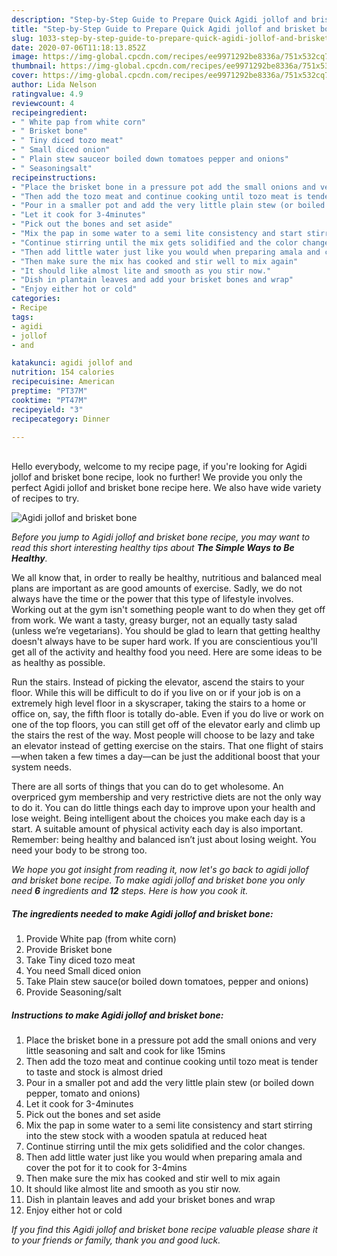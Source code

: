 ```yaml
---
description: "Step-by-Step Guide to Prepare Quick Agidi jollof and brisket bone"
title: "Step-by-Step Guide to Prepare Quick Agidi jollof and brisket bone"
slug: 1033-step-by-step-guide-to-prepare-quick-agidi-jollof-and-brisket-bone
date: 2020-07-06T11:18:13.852Z
image: https://img-global.cpcdn.com/recipes/ee9971292be8336a/751x532cq70/agidi-jollof-and-brisket-bone-recipe-main-photo.jpg
thumbnail: https://img-global.cpcdn.com/recipes/ee9971292be8336a/751x532cq70/agidi-jollof-and-brisket-bone-recipe-main-photo.jpg
cover: https://img-global.cpcdn.com/recipes/ee9971292be8336a/751x532cq70/agidi-jollof-and-brisket-bone-recipe-main-photo.jpg
author: Lida Nelson
ratingvalue: 4.9
reviewcount: 4
recipeingredient:
- " White pap from white corn"
- " Brisket bone"
- " Tiny diced tozo meat"
- " Small diced onion"
- " Plain stew sauceor boiled down tomatoes pepper and onions"
- " Seasoningsalt"
recipeinstructions:
- "Place the brisket bone in a pressure pot add the small onions and very little seasoning and salt and cook for like 15mins"
- "Then add the tozo meat and continue cooking until tozo meat is tender to taste and stock is almost dried"
- "Pour in a smaller pot and add the very little plain stew (or boiled down pepper, tomato and onions)"
- "Let it cook for 3-4minutes"
- "Pick out the bones and set aside"
- "Mix the pap in some water to a semi lite consistency and start stirring into the stew stock with a wooden spatula at reduced heat"
- "Continue stirring until the mix gets solidified and the color changes."
- "Then add little water just like you would when preparing amala and cover the pot for it to cook for 3-4mins"
- "Then make sure the mix has cooked and stir well to mix again"
- "It should like almost lite and smooth as you stir now."
- "Dish in plantain leaves and add your brisket bones and wrap"
- "Enjoy either hot or cold"
categories:
- Recipe
tags:
- agidi
- jollof
- and

katakunci: agidi jollof and 
nutrition: 154 calories
recipecuisine: American
preptime: "PT37M"
cooktime: "PT47M"
recipeyield: "3"
recipecategory: Dinner

---
```

<br>
Hello everybody, welcome to my recipe page, if you're looking for Agidi jollof and brisket bone recipe, look no further! We provide you only the perfect Agidi jollof and brisket bone recipe here. We also have wide variety of recipes to try.
<br>


![Agidi jollof and brisket bone](https://img-global.cpcdn.com/recipes/ee9971292be8336a/751x532cq70/agidi-jollof-and-brisket-bone-recipe-main-photo.jpg)

<i>Before you jump to Agidi jollof and brisket bone recipe, you may want to read this short interesting healthy tips about <strong>The Simple Ways to Be Healthy</strong>.</i>

We all know that, in order to really be healthy, nutritious and balanced meal plans are important as are good amounts of exercise. Sadly, we do not always have the time or the power that this type of lifestyle involves. Working out at the gym isn't something people want to do when they get off from work. We want a tasty, greasy burger, not an equally tasty salad (unless we’re vegetarians). You should be glad to learn that getting healthy doesn't always have to be super hard work. If you are conscientious you'll get all of the activity and healthy food you need. Here are some ideas to be as healthy as possible.

Run the stairs. Instead of picking the elevator, ascend the stairs to your floor. While this will be difficult to do if you live on or if your job is on a extremely high level floor in a skyscraper, taking the stairs to a home or office on, say, the fifth floor is totally do-able. Even if you do live or work on one of the top floors, you can still get off of the elevator early and climb up the stairs the rest of the way. Most people will choose to be lazy and take an elevator instead of getting exercise on the stairs. That one flight of stairs—when taken a few times a day—can be just the additional boost that your system needs. 

There are all sorts of things that you can do to get wholesome. An overpriced gym membership and very restrictive diets are not the only way to do it. You can do little things each day to improve upon your health and lose weight. Being intelligent about the choices you make each day is a start. A suitable amount of physical activity each day is also important. Remember: being healthy and balanced isn’t just about losing weight. You need your body to be strong too. 


<i>We hope you got insight from reading it, now let's go back to agidi jollof and brisket bone recipe. To make agidi jollof and brisket bone you only need <strong>6</strong> ingredients and <strong>12</strong> steps. Here is how you cook it.
</i>

##### The ingredients needed to make Agidi jollof and brisket bone:

1. Provide  White pap (from white corn)
1. Provide  Brisket bone
1. Take  Tiny diced tozo meat
1. You need  Small diced onion
1. Take  Plain stew sauce(or boiled down tomatoes, pepper and onions)
1. Provide  Seasoning/salt


##### Instructions to make Agidi jollof and brisket bone:

1. Place the brisket bone in a pressure pot add the small onions and very little seasoning and salt and cook for like 15mins
1. Then add the tozo meat and continue cooking until tozo meat is tender to taste and stock is almost dried
1. Pour in a smaller pot and add the very little plain stew (or boiled down pepper, tomato and onions)
1. Let it cook for 3-4minutes
1. Pick out the bones and set aside
1. Mix the pap in some water to a semi lite consistency and start stirring into the stew stock with a wooden spatula at reduced heat
1. Continue stirring until the mix gets solidified and the color changes.
1. Then add little water just like you would when preparing amala and cover the pot for it to cook for 3-4mins
1. Then make sure the mix has cooked and stir well to mix again
1. It should like almost lite and smooth as you stir now.
1. Dish in plantain leaves and add your brisket bones and wrap
1. Enjoy either hot or cold


<i>If you find this Agidi jollof and brisket bone recipe valuable please share it to your friends or family, thank you and good luck.</i>
